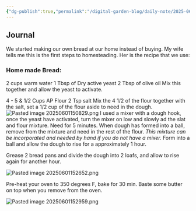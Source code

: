 ```yaml
---
{"dg-publish":true,"permalink":"/digital-garden-blog/daily-note/2025-06-01/","tags":["#dailynote"]}
---
```


## Journal

We started making our own bread at our home instead of buying. My wife tells me this is the first steps to homesteading. Her is the recipe that we use:
### Home made Bread:
2 cups warm water
1 Tbsp of Dry active yeast
2 Tbsp of olive oil
Mix this together and allow the yeast to activate.

4 - 5 & 1/2 Cups AP Flour
2 Tsp salt
Mix the 4 1/2 of the flour together with the salt, set a 1/2 cup of the flour aside to need in the dough.
![Pasted image 20250601150829.png](/img/user/_attachments/Pasted%20image%2020250601150829.png)
I used a mixer with a dough hook, once the yeast have activated, turn the mixer on low and slowly ad the slat and flour mixture. Need for 5 minutes. When dough has formed into a ball, remove from the mixture and need in the rest of the flour. *This mixture can be incorporated and needed by hand if you do not have a mixer.* Form into a ball and allow the dough to rise for a approximately 1 hour. 

Grease 2 bread pans and divide the dough into 2 loafs, and allow to rise again for another hour.

![Pasted image 20250601152652.png](/img/user/_attachments/Pasted%20image%2020250601152652.png)

Pre-heat your oven to 350 degrees F, bake for 30 min. 
Baste some butter on top when you remove from the oven.

![Pasted image 20250601152959.png](/img/user/_attachments/Pasted%20image%2020250601152959.png)




